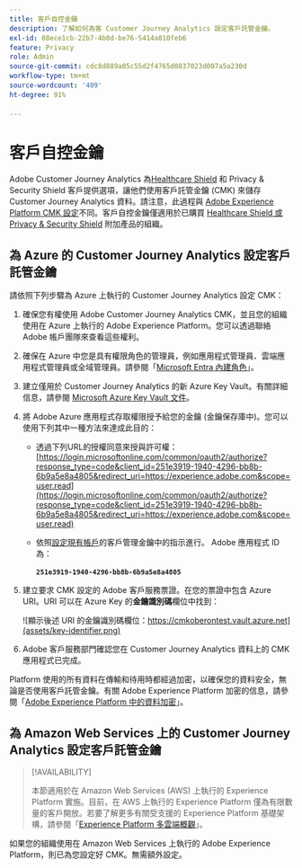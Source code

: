 ```yaml
---
title: 客戶自控金鑰
description: 了解如何為客 Customer Journey Analytics 設定客戶託管金鑰。
exl-id: 08ece1cb-22b7-4b8d-be76-5414a810feb6
feature: Privacy
role: Admin
source-git-commit: cdc8d889a05c55d2f4765d0837023d007a5a230d
workflow-type: tm+mt
source-wordcount: '409'
ht-degree: 91%

---
```


# 客戶自控金鑰

Adobe Customer Journey Analytics 為[Healthcare Shield](https://www.adobe.com/tw/trust/compliance/hipaa-ready.html) 和 Privacy &amp; Security Shield 客戶提供選項，讓他們使用客戶託管金鑰 (CMK) 來儲存 Customer Journey Analytics 資料。請注意，此過程與 [Adobe Experience Platform CMK 設定](https://experienceleague.adobe.com/zh-hant/docs/experience-platform/landing/governance-privacy-security/customer-managed-keys/overview)不同。客戶自控金鑰僅適用於已購買 [Healthcare Shield 或 Privacy &amp; Security Shield](https://experienceleague.adobe.com/zh-hant/docs/events/customer-data-management-voices-recordings/governance/healthcare-shield) 附加產品的組織。

## 為 Azure 的 Customer Journey Analytics 設定客戶託管金鑰

請依照下列步驟為 Azure 上執行的 Customer Journey Analytics 設定 CMK：

1. 確保您有權使用 Adob&#x200B;&#x200B;e Customer Journey Analytics CMK，並且您的組織使用在 Azure 上執行的 Adob&#x200B;&#x200B;e Experience Platform。您可以透過聯絡 Adob&#x200B;&#x200B;e 帳戶團隊來查看這些權利。
1. 確保在 Azure 中您是具有權限角色的管理員，例如應用程式管理員、雲端應用程式管理員或全域管理員。請參閱「[Microsoft Entra 內建角色](https://learn.microsoft.com/en-us/entra/identity/role-based-access-control/permissions-reference)」。
1. 建立僅用於 Customer Journey Analytics 的新 Azure Key Vault。有關詳細信息，請參閱 [Microsoft Azure Key Vault 文件](https://learn.microsoft.com/zh-tw/azure/key-vault/general/)。
1. 將 Adobe Azure 應用程式存取權限授予給您的金鑰 (金鑰保存庫中)。您可以使用下列其中一種方法來達成此目的：
   * 透過下列URL的授權同意來授與許可權： [https://login.microsoftonline.com/common/oauth2/authorize?response_type=code&client_id=251e3919-1940-4296-bb8b-6b9a5e8a4805&redirect_uri=https://experience.adobe.com&scope=user.read](https://login.microsoftonline.com/common/oauth2/authorize?response_type=code&client_id=251e3919-1940-4296-bb8b-6b9a5e8a4805&redirect_uri=https://experience.adobe.com&scope=user.read)

   * 依照[設定現有帳戶](https://learn.microsoft.com/zh-tw/azure/storage/common/customer-managed-keys-configure-cross-tenant-existing-account?toc=%2Fazure%2Fstorage%2Fblobs%2Ftoc.json&tabs=powershell-preview%2Cazure-portal#the-customer-grants-the-service-providers-app-access-to-the-key-in-the-key-vault)的客戶管理金鑰中的指示進行。 Adobe 應用程式 ID 為：

     **`251e3919-1940-4296-bb8b-6b9a5e8a4805`**

1. 建立要求 CMK 設定的 Adobe 客戶服務票證。在您的票證中包含 Azure URI。URI 可以在 Azure Key 的&#x200B;**金鑰識別碼**&#x200B;欄位中找到：

   ![顯示後述 URI 的金鑰識別碼欄位：https://cmkoberontest.vault.azure.net](assets/key-identifier.png)

1. Adobe 客戶服務部門確認您在 Customer Journey Analytics 資料上的 CMK 應用程式已完成。

Platform 使用的所有資料在傳輸和待用時都經過加密，以確保您的資料安全，無論是否使用客戶託管金鑰。有關 Adob&#x200B;&#x200B;e Experience Platform 加密的信息，請參閱「[Adobe Experience Platform 中的資料加密](https://experienceleague.adobe.com/zh-hant/docs/experience-platform/landing/governance-privacy-security/encryption)」。

## 為 Amazon Web Services 上的 Customer Journey Analytics 設定客戶託管金鑰

>[!AVAILABILITY]
>
>本節適用於在 Amazon Web Services (AWS) 上執行的 Experience Platform 實施。目前，在 AWS 上執行的 Experience Platform 僅為有限數量的客戶開放。若要了解更多有關受支援的 Experience Platform 基礎架構，請參閱「[Experience Platform 多雲端概觀](https://experienceleague.adobe.com/zh-hant/docs/experience-platform/landing/multi-cloud)」。

如果您的組織使用在 Amazon Web Services 上執行的 Adob&#x200B;&#x200B;e Experience Platform，則已為您設定好 CMK。無需額外設定。
